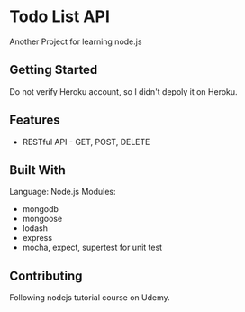 # Todo List API

Another Project for learning node.js

## Getting Started

Do not verify Heroku account, so I didn't depoly it on Heroku.

## Features

* RESTful API - GET, POST, DELETE

## Built With

Language: Node.js
Modules:
* mongodb
* mongoose
* lodash
* express
* mocha, expect, supertest for unit test

## Contributing

Following nodejs tutorial course on Udemy.
